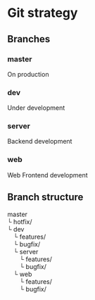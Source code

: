 # Git strategy
## Branches
### master
On production

### dev
Under development

### server
Backend development

### web
Web Frontend development

## Branch structure
master  
└ hotfix/  
└ dev  
 └ features/  
 └ bugfix/  
 └ server  
  └ features/  
  └ bugfix/  
 └ web  
  └ features/  
  └ bugfix/
